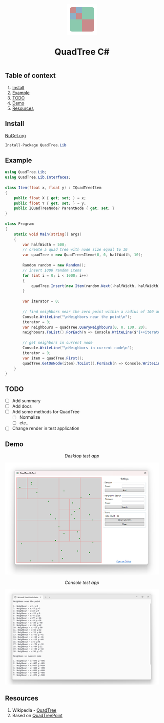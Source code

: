<div style="width: 100%;display: flex;justify-content: center;flex-direction: column;align-items: center;"><img src="Resources/logo.png" alt="drawing" width="100"/><h1>QuadTree C#</h1></div>

## Table of context

1. [Install](#install)
2. [Example](#example)
3. [TODO](#todo)
4. [Demo](#demo)
5. [Resources](#resources)
 
## Install

[NuGet.org](https://www.nuget.org/packages/QuadTree.Lib/)

```c#
Install-Package QuadTree.Lib
```

## Example

```c#
using QuadTree.Lib;
using QuadTree.Lib.Interfaces;

class Item(float x, float y) : IQuadTreeItem
{
	public float X { get; set; } = x;
	public float Y { get; set; } = y;
	public IQuadTreeNode? ParentNode { get; set; }
}

class Program
{
	static void Main(string[] args)
	{
		var halfWidth = 500;
		// create a quad tree with node size equal to 10
		var quadTree = new QuadTree<Item>(0, 0, halfWidth, 10);

		Random random = new Random();
		// insert 1000 random items
		for (int i = 0; i < 1000; i++)
		{
			quadTree.Insert(new Item(random.Next(-halfWidth, halfWidth), random.Next(-halfWidth, halfWidth)));
		}

		var iterator = 0;

		// find neighbors near the zero point within a radius of 100 and contain a maximum number of 20
		Console.WriteLine("\nNeighbors near the point\n");
		iterator = 0;
		var neighbours = quadTree.QueryNeighbours(0, 0, 100, 20);
		neighbours.ToList().ForEach(n => Console.WriteLine($"{++iterator}. Neighbour - x:{n.X} y:{n.Y}"));

		// get neighbors in current node
		Console.WriteLine("\nNeighbors in current node\n");
		iterator = 0;
		var item = quadTree.First();
		quadTree.GetOnNode(item).ToList().ForEach(n => Console.WriteLine($"{++iterator}. Neighbour - x:{n.X} y:{n.Y}"));
	}
}
```

## TODO

 - [ ] Add summary
 - [ ] Add docs
 - [ ] Add some methods for QuadTree
	- [ ] Normalize
	- [ ] etc..
 - [ ] Change render in test application

## Demo

<center><i>Desktop test app</i></center>

![Desktop test app](Resources/DynamicTest.png)

<center><i>Console test app</i></center>

![Console test app](Resources/ConsoleTest.png)

## Resources

1. Wikipedia - [QuadTree](https://en.wikipedia.org/wiki/Quadtree)
1. Based on [QuadTreePoint](https://github.com/hightower70/QuadtreePoint)